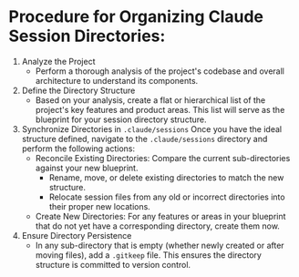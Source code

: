 # Procedure for Organizing Claude Session Directories:

1. Analyze the Project
   - Perform a thorough analysis of the project's codebase and overall architecture to understand its components.
2. Define the Directory Structure
   - Based on your analysis, create a flat or hierarchical list of the project's key features and product areas. This list will serve as the blueprint for your session directory structure.
3. Synchronize Directories in `.claude/sessions`
Once you have the ideal structure defined, navigate to the `.claude/sessions` directory and perform the following actions:
   - Reconcile Existing Directories: Compare the current sub-directories against your new blueprint.
     - Rename, move, or delete existing directories to match the new structure.
     - Relocate session files from any old or incorrect directories into their proper new locations.
   - Create New Directories: For any features or areas in your blueprint that do not yet have a corresponding directory, create them now.
4. Ensure Directory Persistence
   - In any sub-directory that is empty (whether newly created or after moving files), add a `.gitkeep` file. This ensures the directory structure is committed to version control.
